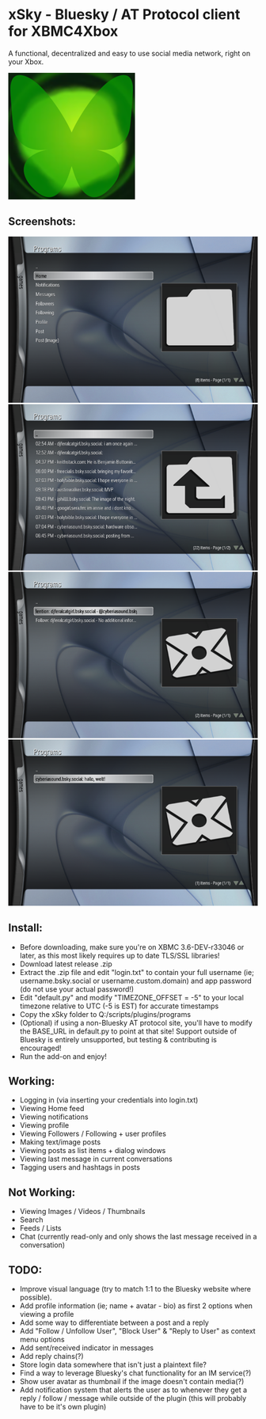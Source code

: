 # xSky - Bluesky / AT Protocol client for XBMC4Xbox

A functional, decentralized and easy to use social media network, right on your Xbox.

![icon](icon.png)

## Screenshots:
![1](screenshots/1.png)
![2](screenshots/2.png)
![3](screenshots/3.png)
![4](screenshots/4.png)


## Install:
- Before downloading, make sure you're on XBMC 3.6-DEV-r33046 or later, as this most likely requires up to date TLS/SSL libraries!
- Download latest release .zip
- Extract the .zip file and edit "login.txt" to contain your full username (ie; username.bsky.social or username.custom.domain) and app password (do not use your actual password!)
- Edit "default.py" and modify "TIMEZONE_OFFSET = -5" to your local timezone relative to UTC (-5 is EST) for accurate timestamps
- Copy the xSky folder to Q:/scripts/plugins/programs
- (Optional) if using a non-Bluesky AT protocol site, you'll have to modify the BASE_URL in default.py to point at that site! Support outside of Bluesky is entirely unsupported, but testing & contributing is encouraged!
- Run the add-on and enjoy!

## Working:
- Logging in (via inserting your credentials into login.txt)
- Viewing Home feed
- Viewing notifications
- Viewing profile
- Viewing Followers / Following + user profiles
- Making text/image posts
- Viewing posts as list items + dialog windows
- Viewing last message in current conversations
- Tagging users and hashtags in posts

## Not Working:
- Viewing Images / Videos / Thumbnails
- Search
- Feeds / Lists
- Chat (currently read-only and only shows the last message received in a conversation)

## TODO:
- Improve visual language (try to match 1:1 to the Bluesky website where possible).
- Add profile information (ie; name + avatar - bio) as first 2 options when viewing a profile
- Add some way to differentiate between a post and a reply
- Add "Follow / Unfollow User", "Block User" & "Reply to User" as context menu options
- Add sent/received indicator in messages
- Add reply chains(?)
- Store login data somewhere that isn't just a plaintext file?
- Find a way to leverage Bluesky's chat functionality for an IM service(?)
- Show user avatar as thumbnail if the image doesn't contain media(?)
- Add notification system that alerts the user as to whenever they get a reply / follow / message while outside of the plugin (this will probably have to be it's own plugin)
